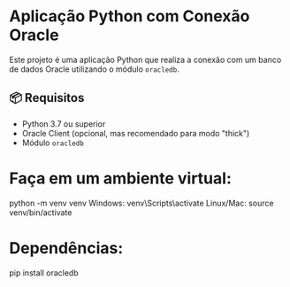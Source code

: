 # Aplicação Python com Conexão Oracle

Este projeto é uma aplicação Python que realiza a conexão com um banco de dados Oracle utilizando o módulo `oracledb`.

## 📦 Requisitos

- Python 3.7 ou superior
- Oracle Client (opcional, mas recomendado para modo "thick")
- Módulo `oracledb`

# Faça em um ambiente virtual:
python -m venv venv
Windows:
venv\Scripts\activate
Linux/Mac:
source venv/bin/activate

# Dependências:
pip install oracledb
